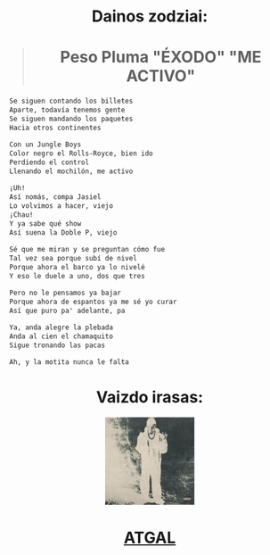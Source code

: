 <center>

# **Dainos zodziai:**
> # **Peso Pluma "ÉXODO" "ME ACTIVO"**</center>
>
>```
> Se siguen contando los billetes
> Aparte, todavía tenemos gente
> Se siguen mandando los paquetes
> Hacia otros continentes
>```
>```
> Con un Jungle Boys
> Color negro el Rolls-Royce, bien ido
> Perdiendo el control
> Llenando el mochilón, me activo
>```
>```
> ¡Uh!
> Así nomás, compa Jasiel
> Lo volvimos a hacer, viejo
> ¡Chau!
> Y ya sabe qué show
> Así suena la Doble P, viejo
>```
>```
> Sé que me miran y se preguntan cómo fue
> Tal vez sea porque subí de nivel
> Porque ahora el barco ya lo nivelé
> Y eso le duele a uno, dos que tres
>```
>``` 
> Pero no le pensamos ya bajar
> Porque ahora de espantos ya me sé yo curar
> Así que puro pa' adelante, pa
>```
>```
> Ya, anda alegre la plebada
> Anda al cien el chamaquito
> Sigue tronando las pacas
>```
>```
> Ah, y la motita nunca le falta
>```
<center>

# **Vaizdo irasas**: 
[![alt text](image-5.png)](https://www.youtube.com/watch?v=xxjmbR3O2KI)
#  [**ATGAL**](../contents.md)</center>